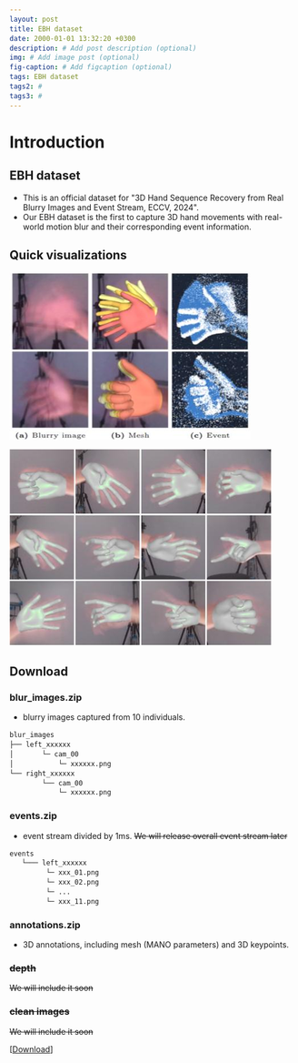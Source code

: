 ```yaml
---
layout: post
title: EBH dataset
date: 2000-01-01 13:32:20 +0300
description: # Add post description (optional)
img: # Add image post (optional)
fig-caption: # Add figcaption (optional)
tags: EBH dataset
tags2: #
tags3: #
---
```


# Introduction
## EBH dataset
- This is an official dataset for "3D Hand Sequence Recovery from Real Blurry Images and Event Stream, ECCV, 2024".
- Our EBH dataset is the first to capture 3D hand movements with real-world motion blur and their corresponding event information.


## Quick visualizations
![alt text](../assets/img/ebh_sample.jpg) 

![alt text](../assets/img/ebh_mesh.jpg)


## Download
### blur_images.zip
- blurry images captured from 10 individuals.
```bash
blur_images
├── left_xxxxxx
│       └─ cam_00
│           └─ xxxxxx.png
└── right_xxxxxx
        └── cam_00  
            └─ xxxxxx.png
``` 
### events.zip
- event stream divided by 1ms. ~~We will release overall event stream later~~
```bash
events
   └─── left_xxxxxx
         └─ xxx_01.png
         └─ xxx_02.png
         └─ ...
         └─ xxx_11.png
``` 

### annotations.zip
- 3D annotations, including mesh (MANO parameters) and 3D keypoints.
### ~~depth~~
~~We will include it soon~~
### ~~clean images~~
~~We will include it soon~~

[[Download]([https://drive.google.com/drive/folders/1U5p64YJ2wMQeJTiAQl5Zer5rqyK8rnJh?usp=sharing])]


